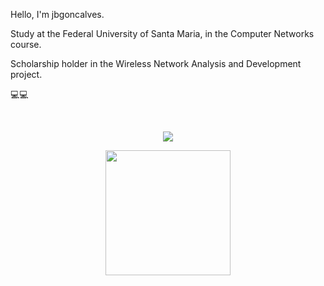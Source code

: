 Hello, I'm jbgoncalves.

Study at the Federal University of Santa Maria, in the Computer Networks course. 

Scholarship holder in the Wireless Network Analysis and Development project. 

💻💻
<!---
jbgoncalves/jbgoncalves is a ✨ special ✨ repository because its `README.md` (this file) appears on your GitHub profile.
You can click the Preview link to take a look at your changes.
--->

<!---
#Visualizações na página
--->

</br>
<p align="center">   <img alingn="center" src="https://profile-counter.glitch.me/jbgoncalvess/count.svg" /></p>


<div align="center">
  <div align="center">
  <a href="https://github.com/jbgoncalvess">
    <img height="200em" src="https://github-readme-stats.vercel.app/apiusername=jbgoncalvess&show_icons=true&theme=dracula&include_all_commits=true&count_private=true"/>
    </div>

